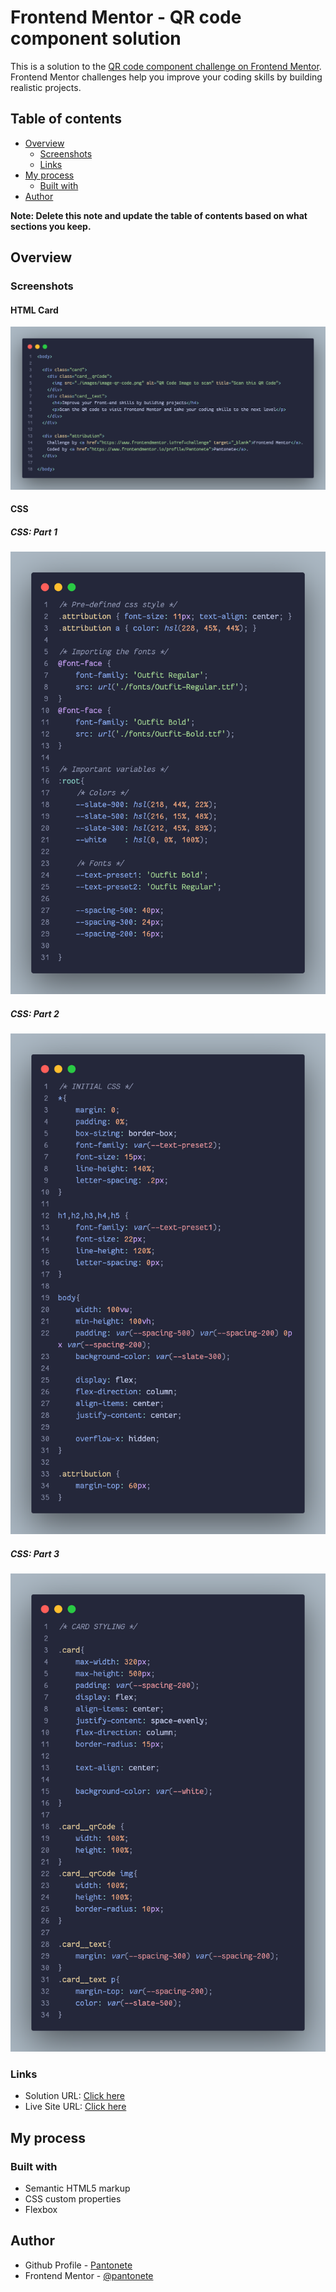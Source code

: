 # Frontend Mentor - QR code component solution

This is a solution to the [QR code component challenge on Frontend Mentor](https://www.frontendmentor.io/challenges/qr-code-component-iux_sIO_H). Frontend Mentor challenges help you improve your coding skills by building realistic projects. 

## Table of contents

- [Overview](#overview)
  - [Screenshots](#screenshot)
  - [Links](#links)
- [My process](#my-process)
  - [Built with](#built-with)
- [Author](#author)

**Note: Delete this note and update the table of contents based on what sections you keep.**

## Overview

### Screenshots

#### HTML Card

![HTML](./screenshots/html.png)

#### CSS

##### CSS: Part 1

![CSS](./screenshots/css1.png)

##### CSS: Part 2

![CSS](./screenshots/css2.png)

##### CSS: Part 3

![CSS](./screenshots/css3.png)

### Links

- Solution URL: [Click here](https://github.com/Pantonete/frontendMentorChallanges/tree/main/qr-code-component-main)
- Live Site URL: [Click here](https://pantonete.github.io/frontendMentorChallanges/qr-code-component-main/)

## My process

### Built with

- Semantic HTML5 markup
- CSS custom properties
- Flexbox

## Author

- Github Profile - [Pantonete](https://github.com/Pantonete)
- Frontend Mentor - [@pantonete](https://www.frontendmentor.io/profile/Pantonete)